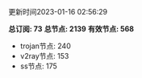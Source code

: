 更新时间2023-01-16 02:56:29

**总订阅: 73**
**总节点: 2139**
**有效节点: 568**
- trojan节点: 240
- v2ray节点: 153
- ss节点: 175
